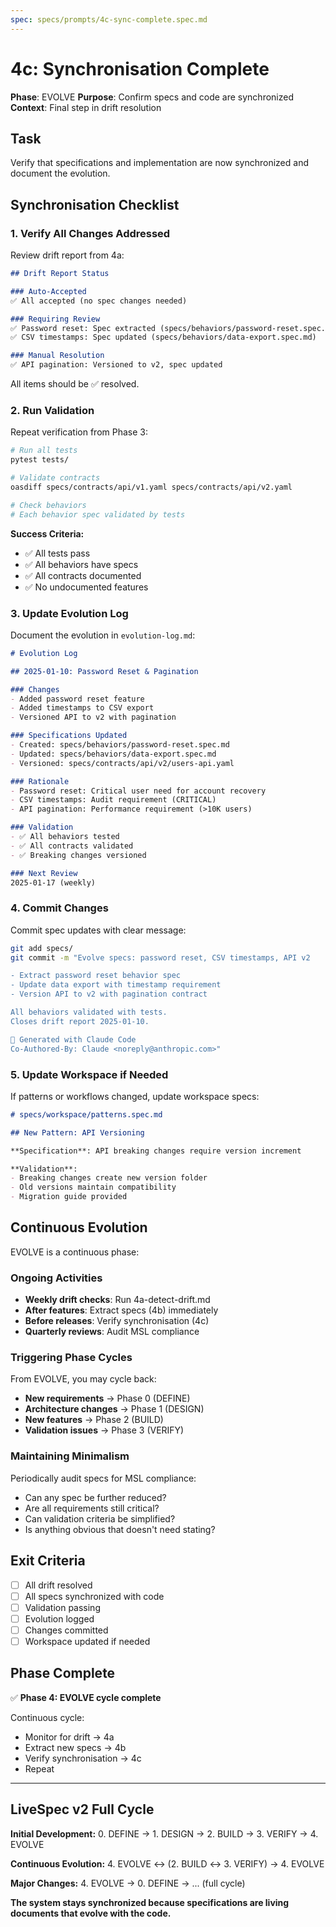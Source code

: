 ```yaml
---
spec: specs/prompts/4c-sync-complete.spec.md
---
```


# 4c: Synchronisation Complete

**Phase**: EVOLVE
**Purpose**: Confirm specs and code are synchronized
**Context**: Final step in drift resolution

## Task

Verify that specifications and implementation are now synchronized and document the evolution.

## Synchronisation Checklist

### 1. Verify All Changes Addressed

Review drift report from 4a:
```markdown
## Drift Report Status

### Auto-Accepted
✅ All accepted (no spec changes needed)

### Requiring Review
✅ Password reset: Spec extracted (specs/behaviors/password-reset.spec.md)
✅ CSV timestamps: Spec updated (specs/behaviors/data-export.spec.md)

### Manual Resolution
✅ API pagination: Versioned to v2, spec updated
```

All items should be ✅ resolved.

### 2. Run Validation

Repeat verification from Phase 3:
```bash
# Run all tests
pytest tests/

# Validate contracts
oasdiff specs/contracts/api/v1.yaml specs/contracts/api/v2.yaml

# Check behaviors
# Each behavior spec validated by tests
```

**Success Criteria:**
- ✅ All tests pass
- ✅ All behaviors have specs
- ✅ All contracts documented
- ✅ No undocumented features

### 3. Update Evolution Log

Document the evolution in `evolution-log.md`:

```markdown
# Evolution Log

## 2025-01-10: Password Reset & Pagination

### Changes
- Added password reset feature
- Added timestamps to CSV export
- Versioned API to v2 with pagination

### Specifications Updated
- Created: specs/behaviors/password-reset.spec.md
- Updated: specs/behaviors/data-export.spec.md
- Versioned: specs/contracts/api/v2/users-api.yaml

### Rationale
- Password reset: Critical user need for account recovery
- CSV timestamps: Audit requirement (CRITICAL)
- API pagination: Performance requirement (>10K users)

### Validation
- ✅ All behaviors tested
- ✅ All contracts validated
- ✅ Breaking changes versioned

### Next Review
2025-01-17 (weekly)
```

### 4. Commit Changes

Commit spec updates with clear message:

```bash
git add specs/
git commit -m "Evolve specs: password reset, CSV timestamps, API v2

- Extract password reset behavior spec
- Update data export with timestamp requirement
- Version API to v2 with pagination contract

All behaviors validated with tests.
Closes drift report 2025-01-10.

🤖 Generated with Claude Code
Co-Authored-By: Claude <noreply@anthropic.com>"
```

### 5. Update Workspace if Needed

If patterns or workflows changed, update workspace specs:

```markdown
# specs/workspace/patterns.spec.md

## New Pattern: API Versioning

**Specification**: API breaking changes require version increment

**Validation**:
- Breaking changes create new version folder
- Old versions maintain compatibility
- Migration guide provided
```

## Continuous Evolution

EVOLVE is a continuous phase:

### Ongoing Activities
- **Weekly drift checks**: Run 4a-detect-drift.md
- **After features**: Extract specs (4b) immediately
- **Before releases**: Verify synchronisation (4c)
- **Quarterly reviews**: Audit MSL compliance

### Triggering Phase Cycles

From EVOLVE, you may cycle back:
- **New requirements** → Phase 0 (DEFINE)
- **Architecture changes** → Phase 1 (DESIGN)
- **New features** → Phase 2 (BUILD)
- **Validation issues** → Phase 3 (VERIFY)

### Maintaining Minimalism

Periodically audit specs for MSL compliance:
- Can any spec be further reduced?
- Are all requirements still critical?
- Can validation criteria be simplified?
- Is anything obvious that doesn't need stating?

## Exit Criteria

- [ ] All drift resolved
- [ ] All specs synchronized with code
- [ ] Validation passing
- [ ] Evolution logged
- [ ] Changes committed
- [ ] Workspace updated if needed

## Phase Complete

✅ **Phase 4: EVOLVE cycle complete**

Continuous cycle:
- Monitor for drift → 4a
- Extract new specs → 4b
- Verify synchronisation → 4c
- Repeat

---

## LiveSpec v2 Full Cycle

**Initial Development:**
0. DEFINE → 1. DESIGN → 2. BUILD → 3. VERIFY → 4. EVOLVE

**Continuous Evolution:**
4. EVOLVE ↔ (2. BUILD ↔ 3. VERIFY) → 4. EVOLVE

**Major Changes:**
4. EVOLVE → 0. DEFINE → ... (full cycle)

**The system stays synchronized because specifications are living documents that evolve with the code.**
